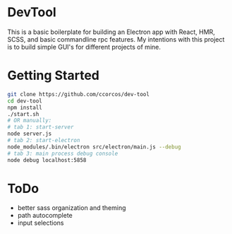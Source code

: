 # DevTool

This is a basic boilerplate for building an Electron app with React, HMR, SCSS, and basic commandline rpc features. My intentions with this project is to build simple GUI's for different projects of mine.

# Getting Started

```bash
git clone https://github.com/ccorcos/dev-tool
cd dev-tool
npm install
./start.sh
# OR manually:
# tab 1: start-server
node server.js
# tab 2: start-electron
node_modules/.bin/electron src/electron/main.js --debug
# tab 3: main process debug console
node debug localhost:5858
```

# ToDo

- better sass organization and theming
- path autocomplete
- input selections
